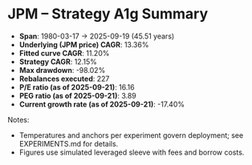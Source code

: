 # JPM – Strategy A1g Summary

- **Span**: 1980-03-17 → 2025-09-19 (45.51 years)
- **Underlying (JPM price) CAGR**: 13.36%
- **Fitted curve CAGR**: 11.20%
- **Strategy CAGR**: 12.15%
- **Max drawdown**: -98.02%
- **Rebalances executed**: 227
- **P/E ratio (as of 2025-09-21)**: 16.16
- **PEG ratio (as of 2025-09-21)**: 3.89
- **Current growth rate (as of 2025-09-21)**: -17.40%

Notes:

- Temperatures and anchors per experiment govern deployment; see EXPERIMENTS.md for details.
- Figures use simulated leveraged sleeve with fees and borrow costs.

